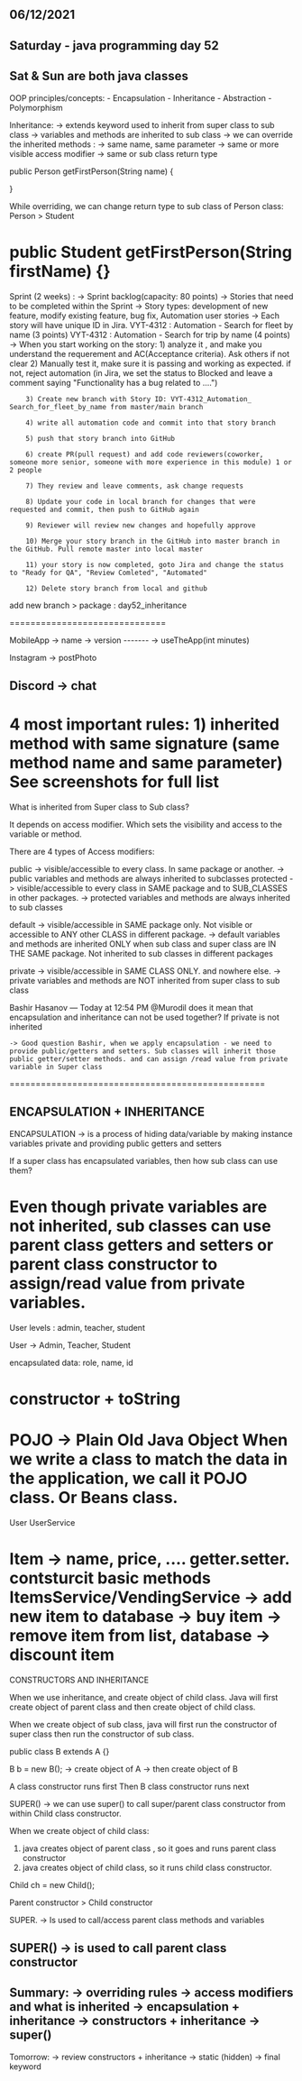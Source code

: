 
06/12/2021
----------

Saturday - java programming day 52
----------------------------------

Sat & Sun are both java classes
-------------------------------

OOP principles/concepts:
	- Encapsulation
	- Inheritance
	- Abstraction
	- Polymorphism

Inheritance: 
	-> extends keyword used to inherit from super class to sub class
	-> variables and methods are inherited to sub class
	-> we can override the inherited methods :
		-> same name, same parameter
		-> same or more visible access modifier
		-> same or sub class return type


public Person getFirstPerson(String name) {
	
}

While overriding, we can change return type to sub class of Person class: Person > Student

public Student getFirstPerson(String firstName) {}
=========================================

Sprint (2 weeks) :
	-> Sprint backlog(capacity: 80 points) -> Stories that need to be completed within the Sprint
	-> Story types: development of new feature, modify existing feature, bug fix, Automation user stories
	-> Each story will have unique ID in Jira. 
	    VYT-4312 : Automation - Search for fleet by name (3 points)
		VYT-4312 : Automation - Search for trip by name (4 points)
	-> When you start working on the story:	
		1) analyze it , and make you understand the requerement and AC(Acceptance criteria). Ask others if not clear
		2) Manually test it, make sure it is passing and working as expected. if not, reject automation (in Jira, we set the status to Blocked and leave a comment saying "Functionality has a bug related to ....")

		3) Create new branch with Story ID: VYT-4312_Automation_ Search_for_fleet_by_name from master/main branch

		4) write all automation code and commit into that story branch

		5) push that story branch into GitHub

		6) create PR(pull request) and add code reviewers(coworker, someone more senior, someone with more experience in this module) 1 or 2 people

		7) They review and leave comments, ask change requests 

		8) Update your code in local branch for changes that were requested and commit, then push to GitHub again

		9) Reviewer will review new changes and hopefully approve

		10) Merge your story branch in the GitHub into master branch in the GitHub. Pull remote master into local master

		11) your story is now completed, goto Jira and change the status to "Ready for QA", "Review Comleted", "Automated"

		12) Delete story branch from local and github

add new branch > package :
	day52_inheritance

==============================


MobileApp
	-> name
	-> version
	-------
	-> useTheApp(int minutes)

Instagram
	-> postPhoto

Discord
	-> chat
----------------------


4 most important rules:
	1) inherited method with same signature (same method name and same parameter)
	See screenshots for full list
======================================

What is inherited from Super class to Sub class?

It depends on access modifier. Which sets the visibility and access to the variable or method.

There are 4 types of Access modifiers:

public -> visible/accessible to every class. In same package or another.
	   -> public variables and methods are always inherited to subclasses
protected -> visible/accessible to every class in SAME package and to SUB_CLASSES in other packages.
		  -> protected variables and methods are always inherited to sub classes

default -> visible/accessible in SAME package only. Not visible or accessible to ANY other CLASS in different package.
		-> default variables and methods are inherited ONLY when sub class and super class are IN THE SAME package. Not inherited to sub classes in different packages

private -> visible/accessible in SAME CLASS ONLY. and nowhere else.
		-> private variables and methods are NOT inherited from super class to sub class

Bashir Hasanov — Today at 12:54 PM
@Murodil does it mean that encapsulation and inheritance can not be used together? If private is not inherited

	-> Good question Bashir, when we apply encapsulation - we need to provide public/getters and setters. Sub classes will inherit those public getter/setter methods. and can assign /read value from private variable in Super class

=================================================

ENCAPSULATION + INHERITANCE
---------------------------

ENCAPSULATION -> is a process of hiding data/variable by making instance variables private and providing public getters and setters

If a super class has encapsulated variables, then how sub class can use them?

Even though private variables are not inherited, sub classes can use parent class getters and setters or parent class constructor to assign/read value from private variables.
==========================================

User levels : admin, teacher, student

User -> Admin, Teacher, Student

encapsulated data: role, name, id 

constructor + toString
===========================

POJO -> Plain Old Java Object
When we write a class to match the data in the application, we call it POJO class. Or Beans class.
===========================

User 
UserService
    
Item -> name, price, .... getter.setter. contsturcit
basic methods
ItemsService/VendingService
	-> add new item to database
	-> buy item
	-> remove item from list, database
	-> discount item
===================================

CONSTRUCTORS AND INHERITANCE

When we use inheritance, and create object of child class.
Java will first create object of parent class
and then create object of child class.

When we create object of sub class, java will first run the constructor of super class then run the constructor of sub class.

public class B extends A {}

B b = new B();
  -> create object of A
  -> then create object of B

A class constructor runs first
Then B class constructor runs next

SUPER() -> we can use super() to call super/parent class constructor from within Child class constructor.

When we create object of child class:

1) java creates object of parent class , so it goes and runs parent class constructor
2) java creates object of child class, so it runs child class constructor.

Child ch = new Child();

Parent constructor > Child constructor

SUPER. -> Is used to call/access parent class methods and variables

SUPER() -> is used to call parent class constructor
-----------------------------------------------------

Summary:
	-> overriding rules
	-> access modifiers and what is inherited
	-> encapsulation + inheritance
	-> constructors + inheritance
	-> super()
--------------------------
Tomorrow:
	-> review constructors + inheritance
	-> static (hidden)
	-> final keyword
